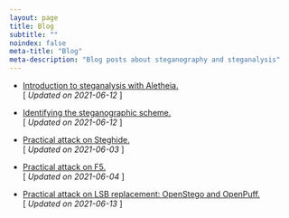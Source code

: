 ```yaml
---
layout: page
title: Blog
subtitle: "" 
noindex: false
meta-title: "Blog"
meta-description: "Blog posts about steganography and steganalysis"
---
```


- [Introduction to steganalysis with Aletheia.](/stego/aletheia/intro-en)
  <br>[ *Updated on 2021-06-12* ]

- [Identifying the steganographic scheme.](/stego/aletheia/identify-en)
  <br>[ *Updated on 2021-06-12* ]

- [Practical attack on Steghide.](/stego/aletheia/steghide-attack-en)
  <br>[ *Updated on 2021-06-03* ]

- [Practical attack on F5.](/stego/aletheia/f5-attack-en)
  <br>[ *Updated on 2021-06-04* ]

- [Practical attack on LSB replacement: OpenStego and OpenPuff.](/stego/aletheia/lsbr-attack-en)
  <br>[ *Updated on 2021-06-13* ]


